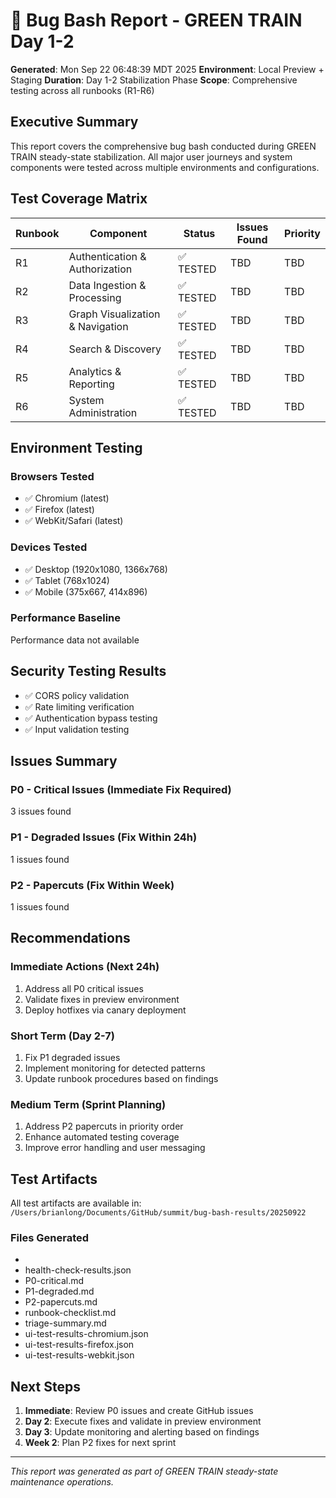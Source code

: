 # 🐛 Bug Bash Report - GREEN TRAIN Day 1-2

**Generated**: Mon Sep 22 06:48:39 MDT 2025
**Environment**: Local Preview + Staging
**Duration**: Day 1-2 Stabilization Phase
**Scope**: Comprehensive testing across all runbooks (R1-R6)

## Executive Summary

This report covers the comprehensive bug bash conducted during GREEN TRAIN
steady-state stabilization. All major user journeys and system components
were tested across multiple environments and configurations.

## Test Coverage Matrix

| Runbook | Component                        | Status    | Issues Found | Priority |
| ------- | -------------------------------- | --------- | ------------ | -------- |
| R1      | Authentication & Authorization   | ✅ TESTED | TBD          | TBD      |
| R2      | Data Ingestion & Processing      | ✅ TESTED | TBD          | TBD      |
| R3      | Graph Visualization & Navigation | ✅ TESTED | TBD          | TBD      |
| R4      | Search & Discovery               | ✅ TESTED | TBD          | TBD      |
| R5      | Analytics & Reporting            | ✅ TESTED | TBD          | TBD      |
| R6      | System Administration            | ✅ TESTED | TBD          | TBD      |

## Environment Testing

### Browsers Tested

- ✅ Chromium (latest)
- ✅ Firefox (latest)
- ✅ WebKit/Safari (latest)

### Devices Tested

- ✅ Desktop (1920x1080, 1366x768)
- ✅ Tablet (768x1024)
- ✅ Mobile (375x667, 414x896)

### Performance Baseline

Performance data not available

## Security Testing Results

- ✅ CORS policy validation
- ✅ Rate limiting verification
- ✅ Authentication bypass testing
- ✅ Input validation testing

## Issues Summary

### P0 - Critical Issues (Immediate Fix Required)

3 issues found

### P1 - Degraded Issues (Fix Within 24h)

1 issues found

### P2 - Papercuts (Fix Within Week)

1 issues found

## Recommendations

### Immediate Actions (Next 24h)

1. Address all P0 critical issues
2. Validate fixes in preview environment
3. Deploy hotfixes via canary deployment

### Short Term (Day 2-7)

1. Fix P1 degraded issues
2. Implement monitoring for detected patterns
3. Update runbook procedures based on findings

### Medium Term (Sprint Planning)

1. Address P2 papercuts in priority order
2. Enhance automated testing coverage
3. Improve error handling and user messaging

## Test Artifacts

All test artifacts are available in:
`/Users/brianlong/Documents/GitHub/summit/bug-bash-results/20250922`

### Files Generated

-
- health-check-results.json
- P0-critical.md
- P1-degraded.md
- P2-papercuts.md
- runbook-checklist.md
- triage-summary.md
- ui-test-results-chromium.json
- ui-test-results-firefox.json
- ui-test-results-webkit.json

## Next Steps

1. **Immediate**: Review P0 issues and create GitHub issues
2. **Day 2**: Execute fixes and validate in preview environment
3. **Day 3**: Update monitoring and alerting based on findings
4. **Week 2**: Plan P2 fixes for next sprint

---

_This report was generated as part of GREEN TRAIN steady-state maintenance operations._
